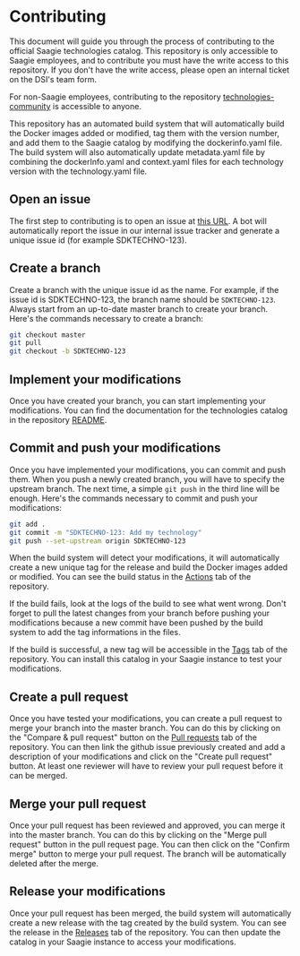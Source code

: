# Contributing

This document will guide you through the process of contributing to the official Saagie technologies catalog. This repository is only accessible to Saagie employees, and to contribute you must have the write access to this repository. If you don't have the write access, please open an internal ticket on the DSI's team form.

For non-Saagie employees, contributing to the repository [technologies-community](https://github.com/saagie/technologies-community) is accessible to anyone.

This repository has an automated build system that will automatically build the Docker images added or modified, tag them with the version number, and add them to the Saagie catalog by modifying the dockerinfo.yaml file. The build system will also automatically update metadata.yaml file by combining the dockerInfo.yaml and context.yaml files for each technology version with the technology.yaml file.

## Open an issue

The first step to contributing is to open an issue at [this URL](https://github.com/saagie/technologies/issues/new/choose). A bot will automatically report the issue in our internal issue tracker and generate a unique issue id (for example SDKTECHNO-123).

## Create a branch

Create a branch with the unique issue id as the name. For example, if the issue id is SDKTECHNO-123, the branch name should be `SDKTECHNO-123`. Always start from an up-to-date master branch to create your branch. Here's the commands necessary to create a branch:

```bash
git checkout master
git pull
git checkout -b SDKTECHNO-123
```

## Implement your modifications

Once you have created your branch, you can start implementing your modifications. You can find the documentation for the technologies catalog in the repository [README](https://github.com/saagie/technologies/blob/master/README.md).

## Commit and push your modifications

Once you have implemented your modifications, you can commit and push them. When you push a newly created branch, you will have to specify the upstream branch. The next time, a simple `git push` in the third line will be enough. Here's the commands necessary to commit and push your modifications:

```bash
git add .
git commit -m "SDKTECHNO-123: Add my technology"
git push --set-upstream origin SDKTECHNO-123
```

When the build system will detect your modifications, it will automatically create a new unique tag for the release and build the Docker images added or modified. You can see the build status in the [Actions](https://github.com/saagie/technologies/actions) tab of the repository.

If the build fails, look at the logs of the build to see what went wrong. Don't forget to pull the latest changes from your branch before pushing your modifications because a new commit have been pushed by the build system to add the tag informations in the files.

If the build is successful, a new tag will be accessible in the [Tags](https://github.com/saagie/technologies/tags) tab of the repository. You can install this catalog in your Saagie instance to test your modifications.

## Create a pull request

Once you have tested your modifications, you can create a pull request to merge your branch into the master branch. You can do this by clicking on the "Compare & pull request" button on the [Pull requests](https://github.com/saagie/technologies/compare) tab of the repository. You can then link the github issue previously created and add a description of your modifications and click on the "Create pull request" button. At least one reviewer will have to review your pull request before it can be merged.

## Merge your pull request

Once your pull request has been reviewed and approved, you can merge it into the master branch. You can do this by clicking on the "Merge pull request" button in the pull request page. You can then click on the "Confirm merge" button to merge your pull request. The branch will be automatically deleted after the merge.

## Release your modifications

Once your pull request has been merged, the build system will automatically create a new release with the tag created by the build system. You can see the release in the [Releases](https://github.com/saagie/technologies/releases) tab of the repository. You can then update the catalog in your Saagie instance to access your modifications.
